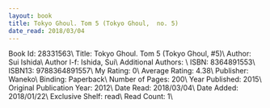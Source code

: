 ```yaml
---
layout: book
title: Tokyo Ghoul. Tom 5 (Tokyo Ghoul,  no. 5)
date_read: 2018/03/04
---
```


Book Id: 28331563\ 
Title: Tokyo Ghoul. Tom 5 (Tokyo Ghoul, #5)\ 
Author: Sui Ishida\ 
Author l-f: Ishida, Sui\ 
Additional Authors: \ 
ISBN: 8364891553\ 
ISBN13: 9788364891557\ 
My Rating: 0\ 
Average Rating: 4.38\ 
Publisher: Waneko\ 
Binding: Paperback\ 
Number of Pages: 200\ 
Year Published: 2015\ 
Original Publication Year: 2012\ 
Date Read: 2018/03/04\ 
Date Added: 2018/01/22\ 
Exclusive Shelf: read\ 
Read Count: 1\ 

